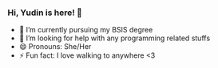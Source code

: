 ### Hi, Yudin is here! 👋

<!--
**yudin4/yudin4** is a ✨ _special_ ✨ repository because its `README.md` (this file) appears on your GitHub profile.

Here are some ideas to get you started:
-->

- 🔭 I’m currently pursuing my BSIS degree
- 🤔 I’m looking for help with any programming related stuffs
- 😄 Pronouns: She/Her
- ⚡ Fun fact: I love walking to anywhere <3
